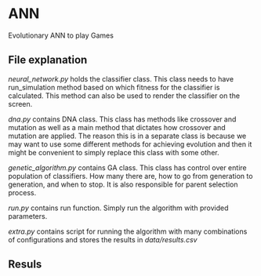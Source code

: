 # ANN
Evolutionary ANN to play Games

## File explanation

*neural_network.py* holds the classifier class. This class needs to have run_simulation method based on which fitness for the classifier is calculated.
This method can also be used to render the classifier on the screen.


*dna.py* contains DNA class. This class has methods like crossover and mutation as well as a main method that dictates how crossover and mutation are applied. The reason this is in a separate class is because we may want to use some different methods for achieving evolution and then it might be convenient to simply replace this class with some other.


*genetic_algorithm.py* contains GA class. This class has control over entire population of classifiers. How many there are, how to go from generation to generation, and when to stop. It is also responsible for parent selection process.

*run.py* contains run function. Simply run the algorithm with provided parameters. 

*extra.py* contains script for running the algorithm with many combinations of configurations and stores the results in  *data/results.csv*


## Resuls

